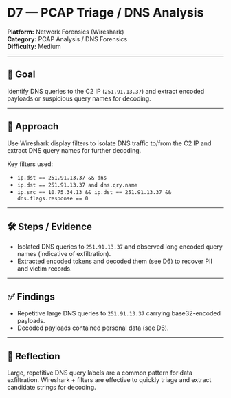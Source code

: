 # D7 — PCAP Triage / DNS Analysis 

**Platform:** Network Forensics (Wireshark)  
**Category:** PCAP Analysis / DNS Forensics  
**Difficulty:** Medium

---

## 🎯 Goal
Identify DNS queries to the C2 IP (`251.91.13.37`) and extract encoded payloads or suspicious query names for decoding.

---

## 🧠 Approach
Use Wireshark display filters to isolate DNS traffic to/from the C2 IP and extract DNS query names for further decoding.

Key filters used:
- `ip.dst == 251.91.13.37 && dns`
- `ip.dst == 251.91.13.37 and dns.qry.name`
- `ip.src == 10.75.34.13 && ip.dst == 251.91.13.37 && dns.flags.response == 0`

---

## 🛠️ Steps / Evidence
- Isolated DNS queries to `251.91.13.37` and observed long encoded query names (indicative of exfiltration).  
- Extracted encoded tokens and decoded them (see D6) to recover PII and victim records.

---

## ✅ Findings
- Repetitive large DNS queries to `251.91.13.37` carrying base32-encoded payloads.  
- Decoded payloads contained personal data (see D6).

---

## 📌 Reflection
Large, repetitive DNS query labels are a common pattern for data exfiltration. Wireshark + filters are effective to quickly triage and extract candidate strings for decoding.
